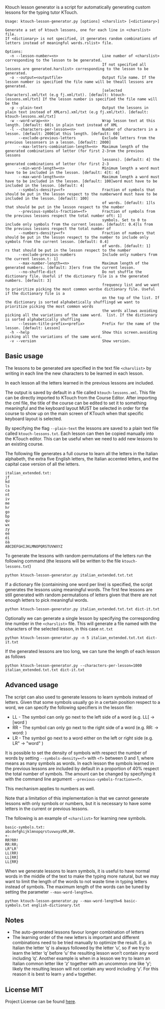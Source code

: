 Ktouch lesson generator is a script for automatically generating custom lessons for the typing tutor KTouch.

```
Usage: ktouch-lesson-generator.py [options] <charslist> [<dictionary>]

Generate a set of ktouch lessons, one for each line in <charslist> file.
If <dictionary> is not specified, it generates random combinations of letters instead of meaningful words.rslist> file.

Options:
  -n --lesson-number=<n>                    Line number of <charslist> corresponding to the lesson to be generated.
                                            If not specified all lessons are generated.harslist> corresponding to the lesson to be generated.
  -o --output=<outputfile>                  Output file name. If the lesson number is specified the file name will be theall lessons are generated.
                                            [selected characters].xml/txt (e.g fj.xml/txt). [default: ktouch-lessons.xml/txt] If the lesson number is specified the file name will be the
  -p --plain-text                           Output the lessons in plain text instead of XMLers].xml/txt (e.g fj.xml/txt). [default: ktouch-lessons.xml/txt]
  -w --word-wrap=<n>                        Wrap lesson text at this length. [default: 60]s in plain text instead of XML
  -l --characters-per-lesson=<n>            Number of characters in a lesson. [default: 2000]at this length. [default: 60]
      --exclude-previous-letters            Exclude letters from the previous lessonsers in a lesson. [default: 2000]
      --max-letters-combination-length=<n>  Maximum length of the generated combinations of letter (for first 2-3rom the previous lessons
                                            lessons). [default: 4] the generated combinations of letter (for first 2-3
      --min-word-length=<n>                 Minimum length a word must have to be included in the lesson. [default: 4]t: 4]
      --max-word-length=<n>                 Maximum length a word must have to be included in the lesson. [default: 100]word must have to be included in the lesson. [default: 4]
      --symbols-density=<f>                 Fraction of symbols that should be put in the lesson respect to the numberword must have to be included in the lesson. [default: 100]
                                            of words. [default: 1]ls that should be put in the lesson respect to the number
      --previous-symbols-fraction=<f>       Fraction of symbols from the previous lessons respect the total number oft: 1]
                                            symbols. Set to 0 to include only symbols from the current lesson. [default: 0.4]ls from the previous lessons respect the total number of
      --numbers-density=<f>                 Fraction of numbers that should be put in the lesson respect to the number to include only symbols from the current lesson. [default: 0.4]
                                            of words. [default: 1]                                          rs that should be put in the lesson respect to the number
      --exclude-previous-numbers            Include only numbers from the current lesson.t: 1]                                          
      --max-number-length=<n>               Maximum length of the generated numbers. [default: 3]ers from the current lesson.
      --no-shuffle-dict                     Do not shuffle the dictionary file. Useful if the dictionary file is a the generated numbers. [default: 3]
                                            frequency list and we want to prioritize picking the most common wordse dictionary file. Useful if the dictionary file is a
                                            on the top of the list. If the dictionary is sorted alphabetically shufflingd we want to prioritize picking the most common words
                                            the words allows avoiding picking all the variations of the same word.  list. If the dictionary is sorted alphabetically shuffling
      --lesson-title-prefix=<prefix>        Prefix for the name of the lesson. [default: Lesson]
  -h --help                                 Show this screen.avoiding picking all the variations of the same word. 
  -v --version                              Show version.

```

Basic usage
-----------
The lessons to be generated are specified in the text file `<charslist>` by writing in each line the new characters
to be learned in each lesson.

In each lesson all the letters learned in the previous lessons are included.

The output is saved by default in a file called `ktouch-lessons.xml`. This file can be directly imported to KTouch 
from the Course Editor. After importing the cml file, the title of the course can be edited to set it to something
meaningful and the keyboard layout MUST be selected in order for the course to show up on the main screen of KTouch when
that specific keyboard layout is selected.

By specifying the flag `--plain-text` the lessons are saved to a plain text file called `ktouch-lessons.txt`.
Each lesson can then be copied manually into the KTouch editor. This can be useful when we need to add new lessons to
an existing course.

The following file generates a full course to learn all the letters in the Italian alphabeth, the extra five English letters, the Italian accented letters, and the capital case version of all the letters.

```
italian_extended.txt:
jf
kd
ls
ca
nt
iv
me
hr
go
bp
qu
wx
zy
èé
éì
òà
ABCDEFGHIJKLMNOPQRSTUVWXYZ
```

To generate the lessons with random permutations  of the letters run the following command
(the lessons will be written to the file `ktouch-lessons.txt`)
```
python ktouch-lesson-generator.py italian_extended.txt.txt
```

If a dictionary file (containining one word per line) is specified, the script generates the lessons
using meaningful words. The first few lessons are still generated with random permutations of letters
given that there are not enough letters to pick meaningful words.
```
python ktouch-lesson-generator.py italian_extended.txt.txt dict-it.txt
```

Optionally we can generate a single lesson by specifying the corresponding line number in the `<charslist>` file.
This will generate a file named with the characters of the selected lesson, in this case `nt.txt`
```
python ktouch-lesson-generator.py -n 5 italian_extended.txt.txt dict-it.txt
```

If the generated lessons are too long, we can tune the length of each lesson as follows
```
python ktouch-lesson-generator.py --characters-per-lesson=1000 italian_extended.txt.txt dict-it.txt
```

Advanced usage
--------------
The script can also used to generate lessons to learn symbols instead of letters. Given that some symbols
usually go in a certain position respect to a word, we can specify the following specifiers in the lesson file:

- LL - The symbol can only go next to the left side of a word (e.g. LL[ -> [word )
- RR - The symbol can only go next to the right side of a word (e.g. RR: -> word: )
- LR - The symbol go next to a word either on the left or right side (e.g. LR" -> "word" )

It is possible to set the density of symbols with respect the number of words by setting `--symbols-density=<f>` 
 with `<f>` between 0 and 1, where  means as many symbols as words.
In each lesson the symbols learned in the previous lessons are included by default in a proportion of
40% respect the total number of symbols. The amount can be changed by specifying it with the command line 
argument `--previous-symbols-fraction=<f>`.

This mechanism applies to numbers as well.

Note that a limitation of this implementation is that we cannot generate lessons with only symbols or
numbers, but it is necessary to have some letters in the current or previous lessons.

The following is an example of `<charslist>` for learning new symbols.

```
basic-symbols.txt:
abcdefghijklmnopqrstuvwxyzRR,RR.
+-
RR?RR!
RR:RR;
LR"LR'
LL(RR)
LL[RR]
LL{RR}
```

When we generate lessons to learn symbols, it is useful to have normal words in the middle of the text to make the
typing more natural, but we may want to limit the length of the words to not waste time in typing letters instead of
symbols. The maximum length of the words can be tuned by setting the parameter `--max-word-length=n`.
```
python ktouch-lesson-generator.py --max-word-length=6 basic-symbols.txt english-dictionary.txt
```

Notes
-----
- The auto-generated lessons favour longer combination of letters
- The learning order of the new letters is important and different combinations need to be tried manually to optimize 
the result. E.g. in Italian the letter ‘q’ is always followed by the letter ‘u’, so if we try 
to learn the letter ‘q’ before ‘u’ the resulting lesson won’t contain any word including ‘q’. Another example is when in 
a lesson we try to learn an Italian common letter like ‘z’ together with an uncommon one like ‘y’; 
likely the resulting lesson will not contain any word including ‘y’. For this reason it is best to learn `y` and `w` 
together.

License MIT
-----------
Project License can be found [here](https://github.com/simgunz/ktouch-lesson-generator/blob/master/LICENSE.md).

